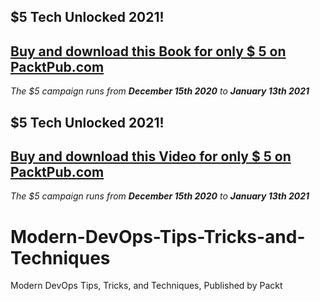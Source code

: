 ## $5 Tech Unlocked 2021!
[Buy and download this Book for only $ 5 on PacktPub.com](https://www.packtpub.com/)
-----
*The $5 campaign     runs from __December 15th 2020__ to __January 13th 2021__*

## $5 Tech Unlocked 2021!
[Buy and download this Video for only $ 5 on PacktPub.com](https://www.packtpub.com/)
-----
*The $5 campaign     runs from __December 15th 2020__ to __January 13th 2021__*

# Modern-DevOps-Tips-Tricks-and-Techniques
Modern DevOps Tips, Tricks, and Techniques, Published by Packt
